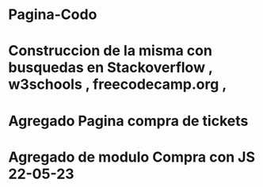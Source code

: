 ﻿# Pagina-Codo

# Construccion de la misma con busquedas en Stackoverflow , w3schools , freecodecamp.org ,

# Agregado Pagina compra de tickets 

# Agregado de modulo Compra con JS 22-05-23
